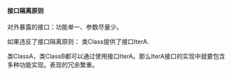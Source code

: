 ####  接口隔离原则

对外暴露的接口：功能单一、参数尽量少。

如果违反了接口隔离原则：
类Class提供了接口IterA.

类ClassA，类ClassB都可以通过使用接口IterA。那么IterA接口的实现中就要包含多种功能实现。表现的冗余繁重。

